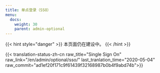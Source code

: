 ```yaml
---
title: 单点登录（SSO）
menu:
  docs:
    weight: 30
    parent: admin-optional
---
```


{{< hint style="danger" >}}
本页面仍在建设中。
{{< /hint >}}

{{< translation-status-zh-cn raw_title="Single Sign On" raw_link="/en/admin/optional/sso/" last_tranlation_time="2020-05-04" raw_commit="ad1ef20f171c9f61439f32168987b0b4f9abd74b">}}

